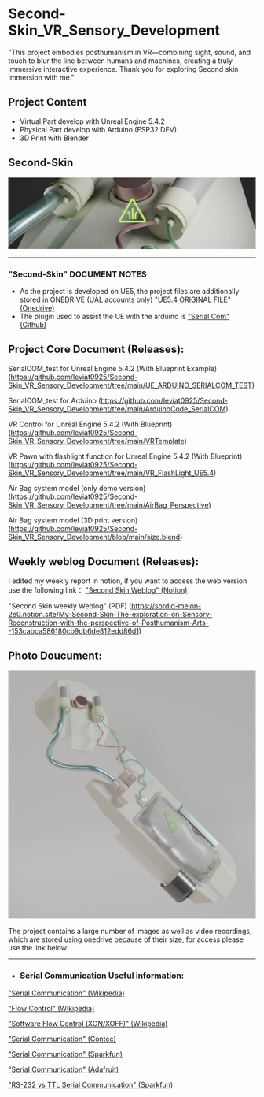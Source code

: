 # Second-Skin_VR_Sensory_Development
"This project embodies posthumanism in VR—combining sight, sound, and touch to blur the line between humans and machines, creating a truly immersive interactive experience. Thank you for exploring Second skin Immersion with me."
## Project Content

- Virtual Part develop with Unreal Engine 5.4.2
- Physical Part develop with Arduino (ESP32 DEV)
- 3D Print with Blender

## Second-Skin

![](picture/cover.jpg)

-----------------------------------------------------------------------------
### "Second-Skin" DOCUMENT NOTES
- As the project is developed on UE5, the project files are additionally stored in ONEDRIVE (UAL accounts only)
  ["UE5.4 ORIGINAL FILE" (Onedrive)](https://artslondon-my.sharepoint.com/:f:/g/personal/tingfeng0320231_arts_ac_uk/EhQ-PnHYo2RLnmQK01zt8dMBuCSFXd_3z7ne6hNZhla2BA)
- The plugin used to assist the UE with the arduino is ["Serial Com" (Github)](https://github.com/videofeedback/Unreal_Engine_SerialCOM_Plugin)

## Project Core Document (Releases):

SerialCOM_test for Unreal Engine 5.4.2 (With Blueprint Example)
(https://github.com/leviat0925/Second-Skin_VR_Sensory_Development/tree/main/UE_ARDUINO_SERIALCOM_TEST)

SerialCOM_test for Arduino
(https://github.com/leviat0925/Second-Skin_VR_Sensory_Development/tree/main/ArduinoCode_SerialCOM)

VR Control for Unreal Engine 5.4.2 (With Blueprint)
(https://github.com/leviat0925/Second-Skin_VR_Sensory_Development/tree/main/VRTemplate)

VR Pawn with flashlight function for Unreal Engine 5.4.2 (With Blueprint)
(https://github.com/leviat0925/Second-Skin_VR_Sensory_Development/tree/main/VR_FlashLight_UE5.4)

Air Bag system model (only demo version)
(https://github.com/leviat0925/Second-Skin_VR_Sensory_Development/tree/main/AirBag_Perspective)

Air Bag system model (3D print version)
(https://github.com/leviat0925/Second-Skin_VR_Sensory_Development/blob/main/size.blend)

## Weekly weblog Document (Releases):
I edited my weekly report in notion, if you want to access the web version use the following link：
["Second Skin Weblog" (Notion)](https://sordid-melon-2e0.notion.site/My-Second-Skin-The-exploration-on-Sensory-Reconstruction-with-the-perspective-of-Posthumanism-Arts--153cabca586180cb9db6de812edd86d1)

"Second Skin weekly Weblog" (PDF)
(https://sordid-melon-2e0.notion.site/My-Second-Skin-The-exploration-on-Sensory-Reconstruction-with-the-perspective-of-Posthumanism-Arts--153cabca586180cb9db6de812edd86d1)

## Photo Doucument:

![](picture/arm_02_3.png)

The project contains a large number of images as well as video recordings, which are stored using onedrive because of their size, for access please use the link below:

-----------------------------------------------------------------------------
- ### Serial Communication Useful information:

["Serial Communication" (Wikipedia)](https://en.wikipedia.org/wiki/Serial_communication)

["Flow Control" (Wikipedia)](https://en.wikipedia.org/wiki/Flow_control_(data))

["Software Flow Control (XON/XOFF)" (Wikipedia)](https://en.wikipedia.org/wiki/Software_flow_control)

["Serial Communication" (Contec)](https://www.contec.com/support/basic-knowledge/daq-control/serial-communicatin/)

["Serial Communication" (Sparkfun)](https://learn.sparkfun.com/tutorials/serial-communication/all)

["Serial Communication" (Adafruit)](https://learn.adafruit.com/circuit-playground-express-serial-communications/what-is-serial-communications)

["RS-232 vs TTL Serial Communication" (Sparkfun)](https://www.sparkfun.com/tutorials/215)
